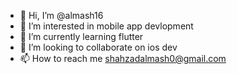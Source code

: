 - 👋 Hi, I’m @almash16
- 👀 I’m interested in mobile app devlopment
- 🌱 I’m currently learning flutter
- 💞️ I’m looking to collaborate on ios dev
- 📫 How to reach me shahzadalmash0@gmail.com

<!---
almash16/almash16 is a ✨ special ✨ repository because its `README.md` (this file) appears on your GitHub profile.
You can click the Preview link to take a look at your changes.
--->
